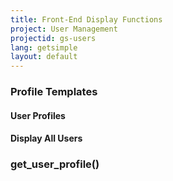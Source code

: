 ```yaml
---
title: Front-End Display Functions
project: User Management
projectid: gs-users
lang: getsimple
layout: default
---
```


### Profile Templates

#### User Profiles

#### Display All Users

### get_user_profile()
